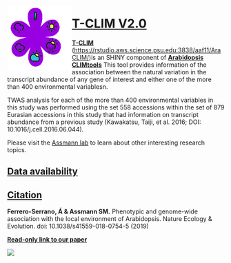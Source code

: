 [<img align="left" width="150" height="150" src="https://github.com/CLIMtools/T-CLIM/blob/main/www/eCLIM.png">](https://rstudio.aws.science.psu.edu:3838/aaf11/T-CLIM/ "T-CLIM")

# [T-CLIM V2.0](https://rstudio.aws.science.psu.edu:3838/aaf11/T-CLIM/ "AraCLIM V2.0")
[**T-CLIM**](https://rstudio.aws.science.psu.edu:3838/aaf11/AraCLIM/) (https://rstudio.aws.science.psu.edu:3838/aaf11/AraCLIM/)is an SHINY component of [**Arabidopsis CLIMtools**](http://www.CLIMtools.org) This tool provides information of the association between the natural variation in the transcript abundance of any gene of interest and either one of the more than 400 environmental variablesn.

TWAS analysis for each of the more than 400 environmental variables in this study was performed using the set 558 accessions within the set of 879 Eurasian accessions in this study that had information on transcript abundance from a previous study (Kawakatsu, Taiji, et al. 2016; DOI: 10.1016/j.cell.2016.06.044). 

Please visit the [Assmann lab](http://www.personal.psu.edu/sma3/) to learn about other interesting research topics.

## [Data availability](https://github.com/CLIMtools/T-CLIM/tree/master/data)

## [Citation](https://www.nature.com/articles/s41559-018-0754-5)
**Ferrero-Serrano, Á & Assmann SM.** Phenotypic and genome-wide association with the local environment of Arabidopsis. Nature Ecology & Evolution. doi: 10.1038/s41559-018-0754-5 (2019)

[**Read-only link to our paper**](https://www.nature.com/articles/s41559-018-0754-5.epdf?author_access_token=-XAHfjk0t-xpfiAKsAyGWtRgN0jAjWel9jnR3ZoTv0MbnmJteG8gNCxdeNQO1H4w_SmcB99HlQmvk-xORaUBXHbhOHQJv3G6r40i4WmSFedhvQDmjJodK4yv2BRfG7uowtsRL1Za0vHy8o3wpxL4Jw%3D%3D)

[<img align="left" src="https://github.com/CLIMtools/AraCLIM/blob/master/Screen Shot.png">](https://rstudio.aws.science.psu.edu:3838/aaf11/AraCLIM/ "AraCLIM")
